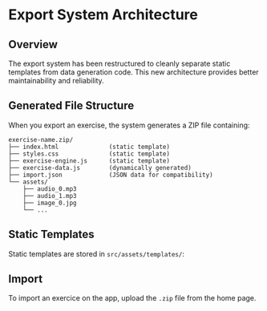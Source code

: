 # Export System Architecture

## Overview

The export system has been restructured to cleanly separate static templates from data generation code. This new architecture provides better maintainability and reliability.

## Generated File Structure

When you export an exercise, the system generates a ZIP file containing:

```
exercise-name.zip/
├── index.html              (static template)
├── styles.css              (static template)
├── exercise-engine.js      (static template)
├── exercise-data.js        (dynamically generated)
├── import.json             (JSON data for compatibility)
└── assets/
    ├── audio_0.mp3
    ├── audio_1.mp3
    ├── image_0.jpg
    └── ...
```

## Static Templates

Static templates are stored in `src/assets/templates/`:

## Import

To import an exercice on the app, upload the `.zip` file from the home page.